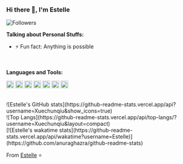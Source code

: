 ### Hi there 👋, I'm Estelle

![Followers](https://img.shields.io/github/followers/Xuechunqiu?label=Follw&style=social)

**Talking about Personal Stuffs:**
- ⚡ Fun fact: Anything is possible

<br />

**Languages and Tools:**  

<code><img height="20" src="https://img.shields.io/badge/-Python-yellow?style=flat-square&logo=python"></code>
<code><img height="20" src="https://img.shields.io/badge/-Java-blue?style=flat-square&logo=java"></code>
<code><img height="20" src="https://img.shields.io/badge/-React-%23282C34?style=flat-square&logo=react"></code>
<code><img height="20" src="https://img.shields.io/badge/-Git-%23F05032?style=flat-square&logo=git&logoColor=%23ffffff"></code>
<code><img height="20" src="https://img.shields.io/badge/-VSCode-%23007ACC?style=flat-square&logo=visual-studio-code"></code>
<code><img height="20" src="https://img.shields.io/badge/-SQLite-%23282C34?style=flat-square&logo=sqlite"></code>
<code><img height="20" src="https://img.shields.io/pypi/djversions/djangorestframework"></code>


<br />
![Estelle's GitHub stats](https://github-readme-stats.vercel.app/api?username=Xuechunqiu&show_icons=true)
<br />
![Top Langs](https://github-readme-stats.vercel.app/api/top-langs/?username=Xuechunqiu&layout=compact)
<br />
[![Estelle's wakatime stats](https://github-readme-stats.vercel.app/api/wakatime?username=Estelle)](https://github.com/anuraghazra/github-readme-stats)


From [Estelle](https://github.com/Xuechunqiu) ⭐️ 
